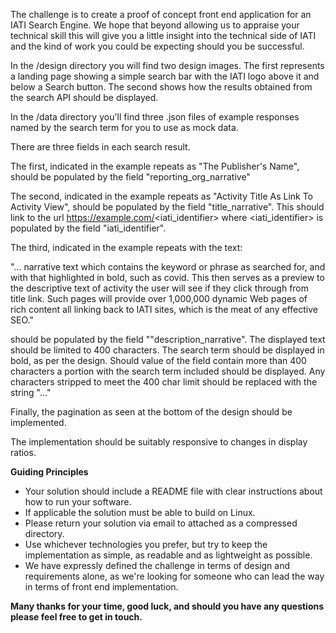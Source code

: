 The challenge is to create a proof of concept front end application for an IATI Search Engine. We hope that beyond allowing us to appraise your technical skill this will give you a little insight into the technical side of IATI and the kind of work you could be expecting should you be successful.

In the /design directory you will find two design images. The first represents a landing page showing a simple search bar with the IATI logo above it and below a Search button. The second shows how the results obtained from the search API should be displayed.

In the /data directory you'll find three .json files of example responses named by the search term for you to use as mock data.

There are three fields in each search result.

The first, indicated in the example repeats as "The Publisher's Name", should be populated by the field "reporting_org_narrative"

The second, indicated in the example repeats as "Activity Title As Link To Activity View", should be populated by the field "title_narrative". This should link to the url https://example.com/<iati_identifier> where <iati_identifier> is populated by the field "iati_identifier".

The third, indicated in the example repeats with the text:

"… narrative text which contains the keyword or phrase as searched for, and with that highlighted in bold, such as covid. This then serves as a preview to the descriptive text of activity the user will see if they click through from title link. Such pages will provide over 1,000,000 dynamic Web pages of rich content all linking back to IATI sites, which is the meat of any effective SEO."

should be populated by the field ""description_narrative". The displayed text should be limited to 400 characters. The search term should be displayed in bold, as per the design. Should value of the field contain more than 400 characters a portion with the search term included should be displayed. Any characters stripped to meet the 400 char limit should be replaced with the string "..."

Finally, the pagination as seen at the bottom of the design should be implemented.

The implementation should be suitably responsive to changes in display ratios.

**Guiding Principles**

- Your solution should include a README file with clear instructions
  about how to run your software.
- If applicable the solution must be able to build on Linux.
- Please return your solution via email to
  attached as a compressed directory.
- Use whichever technologies you prefer, but try to keep the
  implementation as simple, as readable and as lightweight as
  possible.
- We have expressly defined the challenge in terms of design and requirements alone, as we're looking for someone who can lead the way in terms of front end implementation.

**Many thanks for your time, good luck, and should you have any questions please feel free to get in touch.**
